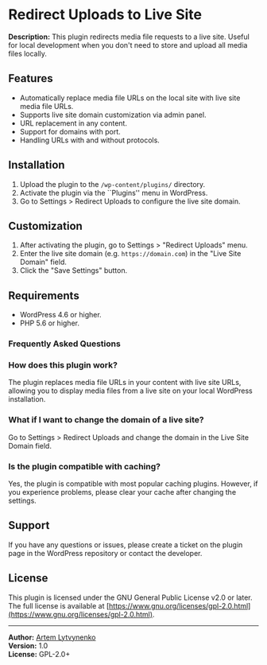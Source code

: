 # Redirect Uploads to Live Site

**Description:**
This plugin redirects media file requests to a live site. Useful for local development when you don't need to store and upload all media files locally.

## Features
- Automatically replace media file URLs on the local site with live site media file URLs.
- Supports live site domain customization via admin panel.
- URL replacement in any content.
- Support for domains with port.
- Handling URLs with and without protocols.

## Installation
1. Upload the plugin to the `/wp-content/plugins/` directory.
2. Activate the plugin via the ``Plugins'' menu in WordPress.
3. Go to Settings > Redirect Uploads to configure the live site domain.

## Customization
1. After activating the plugin, go to Settings > "Redirect Uploads" menu.
2. Enter the live site domain (e.g. `https://domain.com`) in the "Live Site Domain" field.
3. Click the "Save Settings" button.

## Requirements
- WordPress 4.6 or higher.
- PHP 5.6 or higher.

### Frequently Asked Questions

### How does this plugin work?
The plugin replaces media file URLs in your content with live site URLs, allowing you to display media files from a live site on your local WordPress installation.

### What if I want to change the domain of a live site?
Go to Settings > Redirect Uploads and change the domain in the Live Site Domain field.

### Is the plugin compatible with caching?
Yes, the plugin is compatible with most popular caching plugins. However, if you experience problems, please clear your cache after changing the settings.

## Support
If you have any questions or issues, please create a ticket on the plugin page in the WordPress repository or contact the developer.

## License

This plugin is licensed under the GNU General Public License v2.0 or later. The full license is available at [https://www.gnu.org/licenses/gpl-2.0.html](https://www.gnu.org/licenses/gpl-2.0.html).

---

**Author:** [Artem Lytvynenko](https://github.com/ArtemLytvynenko)  
**Version:** 1.0  
**License:** GPL-2.0+
